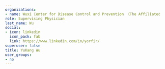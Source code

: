 ```yaml
---
organizations:
- name: Wuxi Center for Disease Control and Prevention （The Affiliated Wuxi Center for Disease Control and Prevention of Nanjing Medical University）
role: Supervising Physician
last_name: Wu
social:
- icon: linkedin
  icon_pack: fab
  link: https://www.linkedin.com/in/yorfir/
superuser: false
title: YuKang Wu
user_groups:
- no
---
```





